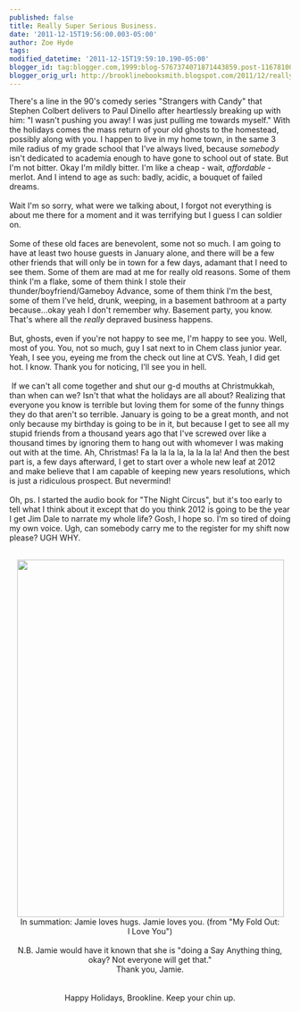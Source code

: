 ```yaml
---
published: false
title: Really Super Serious Business.
date: '2011-12-15T19:56:00.003-05:00'
author: Zoe Hyde
tags: 
modified_datetime: '2011-12-15T19:59:10.190-05:00'
blogger_id: tag:blogger.com,1999:blog-5767374071871443859.post-1167810020485318847
blogger_orig_url: http://brooklinebooksmith.blogspot.com/2011/12/really-super-serious-business.html
---
```


There's a line in the 90's comedy series "Strangers with Candy" that Stephen Colbert delivers to Paul Dinello after heartlessly breaking up with him: "I wasn't pushing you away! I was just pulling me towards myself." With the holidays comes the mass return of your old ghosts to the homestead, possibly along with you. I happen to live in my home town, in the same 3 mile radius of my grade school that I've always lived, because <em>somebody </em>isn't dedicated to academia enough to have gone to school out of state. But I'm not bitter. Okay I'm mildly bitter. I'm like a cheap - wait, <em>affordable</em> - merlot. And I intend to age as such: badly, acidic, a bouquet of failed dreams. <br /><br />Wait I'm so sorry, what were we talking about, I forgot not everything is about me there for a moment and it was terrifying but I guess I can soldier on.<br /><br />Some of these old faces are benevolent, some not so much. I am going to have at least two house guests in January alone, and there will be a few other friends that will only be in town for a few days, adamant that I need to see them. Some of them are mad at me for really old reasons. Some of them think I'm a flake, some of them think I stole their thunder/boyfriend/Gameboy Advance, some of them think I'm the best, some of them I've held, drunk, weeping, in a basement bathroom at a party because...okay yeah I don't remember why. Basement party, you know. That's where all the <em>really</em> depraved business happens.<br /><br />But, ghosts, even if you're not happy to see me, I'm happy to see you. Well, most of you. You, not so much, guy I sat next to in Chem class junior year. Yeah, I see you, eyeing me from the check out line at CVS. Yeah, I did get hot. I know. Thank you for noticing, I'll see you in hell.<br /><br />&nbsp;If we can't all come together and shut our g-d mouths at Christmukkah, than when can we? Isn't that what the holidays are all about? Realizing that everyone you know is terrible but loving them for some of the funny things they do that aren't so terrible. January is going to be a great month, and not only because my birthday is going to be in it, but because I get to see all my stupid friends from a thousand years ago that I've screwed over like a thousand times by ignoring them to hang out with whomever I was making out with at the time. Ah, Christmas! Fa&nbsp;la la la la, la la la la! And then the best part is, a few days afterward, I get to start over a whole new leaf at 2012 and make believe that I am capable of keeping new years resolutions, which is just a ridiculous prospect. But nevermind! <br /><br />Oh, ps. I started the audio book for "The Night Circus", but it's too early to tell what I think about it except that do you think 2012 is going to be the year I get Jim Dale to narrate my whole life? Gosh, I hope so. I'm so tired of doing my own voice. Ugh, can somebody carry me to the register for my shift now please? UGH WHY.<br /><br /><div class="separator" style="clear: both; text-align: center;"><a href="http://img.photobucket.com/albums/v373/Nuhbrans/photo.jpg?t=1323996123" imageanchor="1" style="margin-left: 1em; margin-right: 1em;"><img border="0" height="640" src="http://img.photobucket.com/albums/v373/Nuhbrans/photo.jpg?t=1323996123" width="478" /></a></div><div style="text-align: center;">In summation: Jamie&nbsp;loves hugs. Jamie loves you. (from&nbsp;"My Fold Out: I&nbsp;Love&nbsp;You")<br /><br />N.B. Jamie would have it known that she is "doing a Say Anything thing, okay? Not everyone will get that."<br />Thank you, Jamie. </div><br /><br /><div style="text-align: center;">Happy Holidays, Brookline. Keep your chin up.</div><br />
